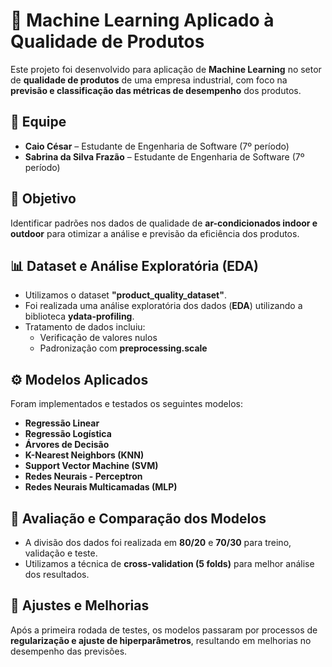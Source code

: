 # 📌 Machine Learning Aplicado à Qualidade de Produtos  

Este projeto foi desenvolvido para aplicação de **Machine Learning** no setor de **qualidade de produtos** de uma empresa industrial, com foco na **previsão e classificação das métricas de desempenho** dos produtos.  

## 🚀 Equipe  
- **Caio César** – Estudante de Engenharia de Software (7º período)  
- **Sabrina da Silva Frazão** – Estudante de Engenharia de Software (7º período)  

## 🎯 Objetivo  
Identificar padrões nos dados de qualidade de **ar-condicionados indoor e outdoor** para otimizar a análise e previsão da eficiência dos produtos.  

## 📊 Dataset e Análise Exploratória (EDA)  
- Utilizamos o dataset **"product_quality_dataset"**.  
- Foi realizada uma análise exploratória dos dados (**EDA**) utilizando a biblioteca **ydata-profiling**.  
- Tratamento de dados incluiu:  
  - Verificação de valores nulos  
  - Padronização com **preprocessing.scale**  

## ⚙️ Modelos Aplicados  
Foram implementados e testados os seguintes modelos:  
- **Regressão Linear**  
- **Regressão Logística**  
- **Árvores de Decisão**  
- **K-Nearest Neighbors (KNN)**  
- **Support Vector Machine (SVM)**  
- **Redes Neurais - Perceptron**  
- **Redes Neurais Multicamadas (MLP)**  

## 📌 Avaliação e Comparação dos Modelos  
- A divisão dos dados foi realizada em **80/20** e **70/30** para treino, validação e teste.  
- Utilizamos a técnica de **cross-validation (5 folds)** para melhor análise dos resultados.  

## 🔧 Ajustes e Melhorias  
Após a primeira rodada de testes, os modelos passaram por processos de **regularização e ajuste de hiperparâmetros**, resultando em melhorias no desempenho das previsões.  
